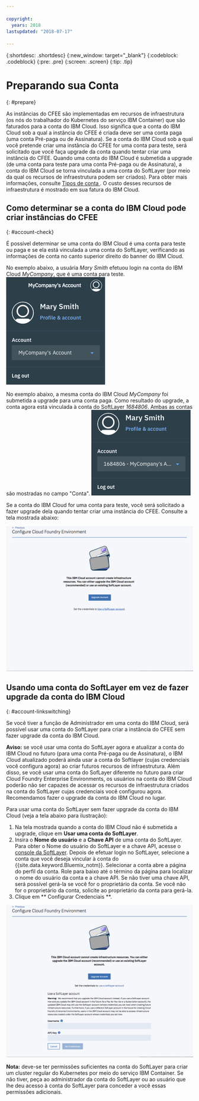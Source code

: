 ```yaml
---

copyright:
  years: 2018
lastupdated: "2018-07-17"

---
```


{:shortdesc: .shortdesc}
{:new_window: target="_blank"}
{:codeblock: .codeblock}
{:pre: .pre}
{:screen: .screen}
{:tip: .tip}

# Preparando sua Conta
{: #prepare}

As instâncias do CFEE são implementadas em recursos de infraestrutura (os nós do trabalhador do Kubernetes do serviço IBM Container) que são faturados para a conta do IBM Cloud. Isso significa que a conta do IBM Cloud sob a qual a instância do CFEE é criada deve ser uma conta paga (uma conta Pré-paga ou de Assinatura).  Se a conta do IBM Cloud sob a qual você pretende criar uma instância do CFEE for uma conta para teste, será solicitado que você faça upgrade da conta quando tentar criar uma instância do CFEE.  Quando uma conta do IBM Cloud é submetida a upgrade (de uma conta para teste para uma conta Pré-paga ou de Assinatura), a conta do IBM Cloud se torna vinculada a uma conta do SoftLayer (por meio da qual os recursos de infraestrutura podem ser criados). Para obter mais informações, consulte  [ Tipos de conta ](https://console.bluemix.net/docs/account/index.html#accounts). O custo desses recursos de infraestrutura é mostrado em sua fatura do IBM Cloud.

## Como determinar se a conta do IBM Cloud pode criar instâncias do CFEE
{: #account-check}

É possível determinar se uma conta do IBM Cloud é uma conta para teste ou paga e se ela está vinculada a uma conta do SoftLayer, verificando as informações de conta no canto superior direito do banner do IBM Cloud.

No exemplo abaixo, a usuária _Mary Smith_ efetuou login na conta do IBM Cloud _MyCompany_, que é uma conta para teste.
![Verificação de conta](img/AccountExample_1.png)

No exemplo abaixo, a mesma conta do IBM Cloud _MyCompany_ foi submetida a upgrade para uma conta paga.  Como resultado do upgrade, a conta agora está vinculada à conta do SoftLayer _1684806_.  Ambas as contas são mostradas no campo "Conta".
![Verificação de conta](img/AccountExample_2.png)

Se a conta do IBM Cloud for uma conta para teste, você será solicitado a fazer upgrade dela quando tentar criar uma instância do CFEE. Consulte a tela mostrada abaixo:

![Account Checking](img/UpgradeAccountPage_1.png)

## Usando uma conta do SoftLayer em vez de fazer upgrade da conta do IBM Cloud
{: #account-linkswitching}

Se você tiver a função de Administrador em uma conta do IBM Cloud, será possível usar uma conta do SoftLayer para criar a instância do CFEE sem fazer upgrade da conta do IBM Cloud.


**Aviso:** se você usar uma conta do SoftLayer agora e atualizar a conta do IBM Cloud no futuro (para uma conta Pré-paga ou de Assinatura), o IBM Cloud atualizado poderá ainda usar a conta do Softlayer (cujas credenciais você configura agora) ao criar futuros recursos de infraestrutura. Além disso, se você usar uma conta do SofLayer diferente no futuro para criar Cloud Foundry Enterprise Environments, os usuários na conta do IBM Cloud poderão não ser capazes de acessar os recursos de infraestrutura criados na conta do SoftLayer cujas credenciais você configurou agora. Recomendamos fazer o upgrade da conta do IBM Cloud no lugar.

Para usar uma conta do SoftLayer sem fazer upgrade da conta do IBM Cloud (veja a tela abaixo para ilustração):
1. Na tela mostrada quando a conta do IBM Cloud não é submetida a upgrade, clique em **Usar uma conta do SoftLayer**.
2. Insira o **Nome do usuário** e a **Chave API** de uma conta do SoftLayer. Para obter o Nome do usuário do SoftLayer e a chave API, acesse o [console da SoftLayer](https://control.softlayer.com). Depois de efetuar login no SoftLayer, selecione a conta que você deseja vincular à conta do {{site.data.keyword.Bluemix_notm}}. Selecionar a conta abre a página do perfil da conta. Role para baixo até o término da página para localizar o nome do usuário da conta e a chave API. Se não tiver uma chave API, será possível gerá-la se você for o proprietário da conta. Se você não for o proprietário da conta, solicite ao proprietário da conta para gerá-la.
3. Clique em  ** Configurar Credenciais **.

![Account Checking](img/UpgradeAccountPage_2.png)

**Nota:** deve-se ter permissões suficientes na conta do SoftLayer para criar um cluster regular do Kubernetes por meio do serviço IBM Container. Se não tiver, peça ao administrador da conta do SoftLayer ou ao usuário que lhe deu acesso à conta do SoftLayer para conceder a você essas permissões adicionais.
